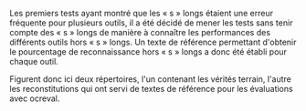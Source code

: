 Les premiers tests ayant montré que les « s » longs étaient une erreur fréquente pour plusieurs outils, il a été décidé de mener les tests sans tenir compte des « s » longs de manière à connaître les performances des différents outils hors « s » longs. 
Un texte de référence permettant d'obtenir le pourcentage de reconnaissance hors « s » longs a donc été établi pour chaque outil.

Figurent donc ici deux répertoires, l'un contenant les vérités terrain, l'autre les reconstitutions qui ont servi de textes de référence pour les évaluations avec ocreval. 
